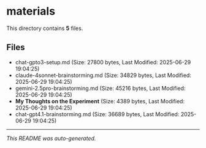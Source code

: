 # materials

This directory contains **5** files.

## Files

- chat-gpto3-setup.md (Size: 27800 bytes, Last Modified: 2025-06-29 19:04:25)
- claude-4sonnet-brainstorming.md (Size: 34829 bytes, Last Modified: 2025-06-29 19:04:25)
- gemini-2.5pro-brainstorming.md (Size: 45216 bytes, Last Modified: 2025-06-29 19:04:25)
- **My Thoughts on the Experiment** (Size: 4389 bytes, Last Modified: 2025-06-29 19:04:25)
- chat-gpt4.1-brainstorming.md (Size: 36689 bytes, Last Modified: 2025-06-29 19:04:25)

---
*This README was auto-generated.*
